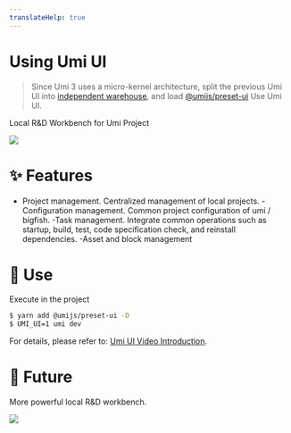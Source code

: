 ```yaml
---
translateHelp: true
---
```


# Using Umi UI

> Since Umi 3 uses a micro-kernel architecture, split the previous Umi UI into [independent warehouse](https://github.com/umijs/umi-ui), and load [@umijs/preset-ui](https://github.com/umijs/umi-ui#-%E5%BF%AB%E9%80%9F%E5%BC%80%E5%A7%8B) Use Umi UI.

Local R&D Workbench for Umi Project

![](https://user-images.githubusercontent.com/13595509/73431180-c77ab400-437a-11ea-9baa-ebd00109b1d0.png)

# ✨ Features

- Project management. Centralized management of local projects.
-Configuration management. Common project configuration of umi / bigfish.
-Task management. Integrate common operations such as startup, build, test, code specification check, and reinstall dependencies.
-Asset and block management

# 🔨 Use

Execute in the project

```bash
$ yarn add @umijs/preset-ui -D
$ UMI_UI=1 umi dev
```

For details, please refer to: [Umi UI Video Introduction](https://www.bilibili.com/video/av66178967).


# 🤔 Future

More powerful local R&D workbench.

![](https://img.alicdn.com/tfs/TB1hKMGeND1gK0jSZFKXXcJrVXa-2000-1120.png)
